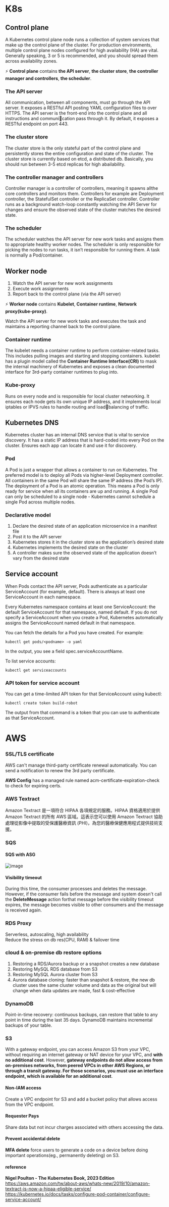 # K8s
## Control plane
A Kubernetes control plane node runs a collection of system services that make up the control plane of the cluster. For production environments, multiple control plane nodes configured for high availability (HA) are vital. Generally speaking, 3 or 5 is recommended, and you should spread them across availability zones.

⚡ **Control plane** contains **the API server**, **the cluster store**, **the controller manager and controllers**, **the scheduler**.
### The API server
All communication, between all components, must go through the API server. It exposes a RESTful API posting YAML configuration files to over HTTPS. The API server is the front-end into the control plane and all instructions and communication pass through it. By default, it exposes a RESTful endpoint on port 443.
### The cluster store
The cluster store is the only stateful part of the control plane and persistently stores the entire configuration and state of the cluster. The cluster store is currently based on etcd, a distributed db. Basically, you should run between 3-5 etcd replicas for high abailability.
### The controller manager and controllers
Controller manager is a controller of controllers, meaning it spawns allthe core controllers and monitors them. Controllers for example are Deployment controller, the StatefulSet controller or the ReplicaSet controller. Controller runs as a background watch-loop constantly watching the API Server for changes and ensure the observed state of the cluster matches the desired state.
### The scheduler
The scheduler watches the API server for new work tasks and assigns them to appropriate healthy worker nodes. The scheduler is only responsible for picking the nodes to run tasks, it isn’t responsible for running them. A task is normally a Pod/container.

## Worker node
1. Watch the API server for new work assignments
2. Execute work assignments
3. Report back to the control plane (via the API server) 

⚡ **Worker node** contains **Kubelet**, **Container runtime**, **Network proxy(kube-proxy)**.

Watch the API server for new work tasks and executes the task and maintains a reporting channel back to the control plane.
### Container runtime
The kubelet needs a container runtime to perform container-related tasks. This includes pulling images and starting and stopping containers. kubelet has a plugin model called the **Container Runtime Interface(CRI)** to mask the internal machinery of Kubernetes and exposes a clean documented interface for 3rd-party container runtimes to plug into.
### Kube-proxy
Runs on every node and is responsible for local cluster networking. It ensures each node gets its own unique IP address, and it implements local iptables or IPVS rules to handle routing and loadbalancing of traffic.

## Kubernetes DNS
Kubernetes cluster has an internal DNS service that is vital to service discovery. It has a static IP address that is hard-coded into every Pod on the cluster. Ensures each app can locate it and use it for discovery.

### Pod
A Pod is just a wrapper that allows a container to run on Kubernetes. The preferred model is to deploy all Pods via higher-level Deployment controller.<br>
All containers in the same Pod will share the same IP address (the Pod’s IP).
The deployment of a Pod is an atomic operation. This means a Pod is only ready for service when all its containers are up and running.
A single Pod can only be scheduled to a single node - Kubernetes cannot schedule a single Pod across multiple nodes.

### Declarative model
1. Declare the desired state of an application microservice in a manifest file
2. Post it to the API server
3. Kubernetes stores it in the cluster store as the application’s desired state
4. Kubernetes implements the desired state on the cluster
5. A controller makes sure the observed state of the application doesn’t vary from the desired state

## Service account
When Pods contact the API server, Pods authenticate as a particular ServiceAccount (for example, default). There is always at least one ServiceAccount in each namespace.

Every Kubernetes namespace contains at least one ServiceAccount: the default ServiceAccount for that namespace, named default. If you do not specify a ServiceAccount when you create a Pod, Kubernetes automatically assigns the ServiceAccount named default in that namespace.

You can fetch the details for a Pod you have created. For example:

    kubectl get pods/<podname> -o yaml
    
In the output, you see a field spec.serviceAccountName.

To list service accounts:

    kubectl get serviceaccounts

### API token for service account
You can get a time-limited API token for that ServiceAccount using kubectl:

    kubectl create token build-robot
The output from that command is a token that you can use to authenticate as that ServiceAccount.
# AWS
### SSL/TLS certificate
AWS can't manage third-party certificate renewal automatically. You can send a notification to renew the 3rd party certificate. 

**AWS Config** has a managed rule named acm-certificate-expiration-check to check for expiring certs.
### AWS Textract
Amazon Textract 是一項符合 HIPAA 各項規定的服務。HIPAA 資格適用於提供 Amazon Textract 的所有 AWS 區域。這表示您可以使用 Amazon Textract 協助處理從影像中提取的受保護醫療資訊 (PHI)，為您的醫療保健應用程式提供技術支援。
### SQS
#### SQS with ASG
![image](https://github.com/yaohuall/K8s-AWS-playground/assets/109536074/b50567fa-1cf3-4d7e-833a-9cde4971bf8e)

#### Visibility timeout
During this time, the consumer processes and deletes the message. However, if the consumer fails before the message and system doesn't call the **DeleteMessage** action forthat message before the visibility timeout expires, the message becomes visible to other consumers and the message is received again.
### RDS Proxy
Serverless, autoscaling, high availability <br>
Reduce the stress on db res(CPU, RAM) & failover time
### cloud & on-premise db restore options
1. Restoring a RDS/Aurora backup or a snapshot creates a new database
2. Restoring MySQL RDS database from S3
3. Restoring MySQL Aurora cluster from S3
4. Aurora database cloning: faster than snapshot & restore, the new db cluster uses the same cluster volume and data as the original but will change when data updates are made, fast & cost-effective
### DynamoDB
Point-in-time recovery: continuous backups, can restore that table to any point in time during the last 35 days. DynamoDB maintains incremental backups of your table.
### S3
With a gateway endpoint, you can access Amazon S3 from your VPC, without requiring an internet gateway or NAT device for your VPC, and **with no additional cost**. However, **gateway endpoints do not allow access from on-premises networks, from peered VPCs in other AWS Regions, or through a transit gateway. For those scenarios, you must use an interface endpoint, which is available for an additional cost**.
#### Non-IAM access
Create a VPC endpoint for S3 and add a bucket policy that allows access from the VPC endpoint.

#### Requester Pays
Share data but not incur charges associated with others accessing the data.
#### Prevent accidental delete
**MFA delete** force users to generate a code on a device before doing important operations(eg., permanently deleting) on S3.

#### reference
**Nigel Poulton - The Kubernetes Book, 2023 Edition** <br>
https://aws.amazon.com/tw/about-aws/whats-new/2019/10/amazon-textract-is-now-a-hipaa-eligible-service/ <br>
https://kubernetes.io/docs/tasks/configure-pod-container/configure-service-account/
